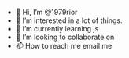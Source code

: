 - 👋 Hi, I’m @1979rior
- 👀 I’m interested in a lot of things.
- 🌱 I’m currently learning js
- 💞️ I’m looking to collaborate on 
- 📫 How to reach me email me

<!---
1979rior/1979rior is a ✨ special ✨ repository because its `README.md` (this file) appears on your GitHub profile.
You can click the Preview link to take a look at your changes.
--->
